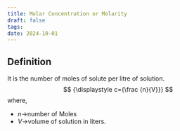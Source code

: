 ```yaml
---
title: Molar Concentration or Molarity
draft: false
tags: 
date: 2024-10-01
---
```

## Definition 
It is the number of moles of solute per litre of solution. 
$$
{\displaystyle c={\frac {n}{V}}}
$$
where, 
- $n\rightarrow$number of Moles
- $V\rightarrow$volume of solution in liters.
